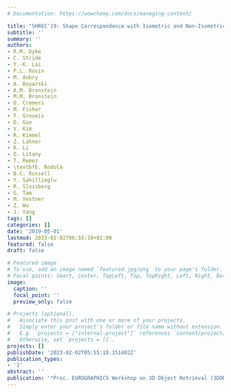 ```yaml
---
# Documentation: https://wowchemy.com/docs/managing-content/

title: "SHREC'19: Shape Correspondence with Isometric and Non-Isometric Deformations"
subtitle: ''
summary: ''
authors:
- R.M. Dyke
- C. Stride
- Y.-K. Lai
- P.L. Rosin
- M. Aubry
- A. Boyarski
- A.M. Bronstein
- M.M. Bronstein
- D. Cremers
- M. Fisher
- T. Groueix
- D. Guo
- V. Kim
- R. Kimmel
- Z. Lähner
- K. Li
- O. Litany
- T. Remez
- \textbfE. Rodolà
- B.C. Russell
- Y. Sahillioglu
- R. Slossberg
- G. Tam
- M. Vestner
- Z. Wu
- J. Yang
tags: []
categories: []
date: '2019-05-01'
lastmod: 2023-02-02T06:55:10+01:00
featured: false
draft: false

# Featured image
# To use, add an image named `featured.jpg/png` to your page's folder.
# Focal points: Smart, Center, TopLeft, Top, TopRight, Left, Right, BottomLeft, Bottom, BottomRight.
image:
  caption: ''
  focal_point: ''
  preview_only: false

# Projects (optional).
#   Associate this post with one or more of your projects.
#   Simply enter your project's folder or file name without extension.
#   E.g. `projects = ["internal-project"]` references `content/project/deep-learning/index.md`.
#   Otherwise, set `projects = []`.
projects: []
publishDate: '2023-02-02T05:55:10.151402Z'
publication_types:
- '1'
abstract: ''
publication: '*Proc. EUROGRAPHICS Workshop on 3D Object Retrieval (3DOR)*'
---
```

